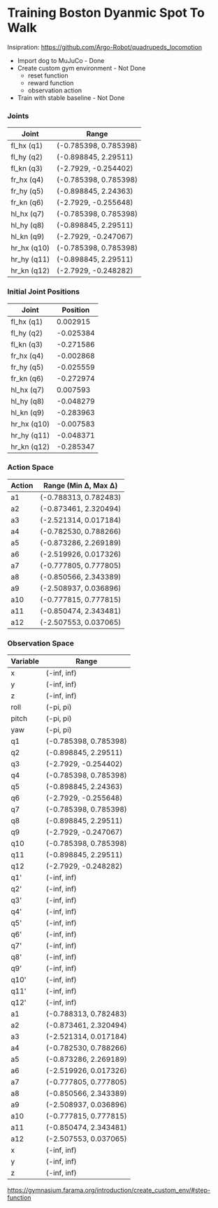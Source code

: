 # Training Boston Dyanmic Spot To Walk

Insipration: https://github.com/Argo-Robot/quadrupeds_locomotion

- Import dog to MuJuCo - Done
- Create custom gym environment - Not Done
    - reset function
    - reward function
    - observation action
- Train with stable baseline - Not Done

### Joints

| Joint  | Range |
| -----  | ----- |
| fl_hx (q1)  | (-0.785398, 0.785398) |
| fl_hy (q2)  | (-0.898845, 2.29511) |
| fl_kn (q3)  | (-2.7929, -0.254402) |
| fr_hx (q4)  | (-0.785398, 0.785398) |
| fr_hy (q5)  | (-0.898845, 2.24363) |
| fr_kn (q6)  | (-2.7929, -0.255648) |
| hl_hx (q7)  | (-0.785398, 0.785398) |
| hl_hy (q8)  | (-0.898845, 2.29511) |
| hl_kn (q9)  | (-2.7929, -0.247067) |
| hr_hx (q10) | (-0.785398, 0.785398) |
| hr_hy (q11) | (-0.898845, 2.29511) |
| hr_kn (q12) | (-2.7929, -0.248282) |

### Initial Joint Positions

| Joint        | Position    |
|--------------|-------------|
| fl_hx (q1)   | 0.002915    |
| fl_hy (q2)   | -0.025384   |
| fl_kn (q3)   | -0.271586   |
| fr_hx (q4)   | -0.002868   |
| fr_hy (q5)   | -0.025559   |
| fr_kn (q6)   | -0.272974   |
| hl_hx (q7)   | 0.007593    |
| hl_hy (q8)   | -0.048279   |
| hl_kn (q9)   | -0.283963   |
| hr_hx (q10)  | -0.007583   |
| hr_hy (q11)  | -0.048371   |
| hr_kn (q12)  | -0.285347   |

### Action Space

| Action | Range (Min Δ, Max Δ)          |
|--------|-------------------------------|
| a1     | (-0.788313, 0.782483)         |
| a2     | (-0.873461, 2.320494)         |
| a3     | (-2.521314, 0.017184)         |
| a4     | (-0.782530, 0.788266)         |
| a5     | (-0.873286, 2.269189)         |
| a6     | (-2.519926, 0.017326)         |
| a7     | (-0.777805, 0.777805)         |
| a8     | (-0.850566, 2.343389)         |
| a9     | (-2.508937, 0.036896)         |
| a10    | (-0.777815, 0.777815)         |
| a11    | (-0.850474, 2.343481)         |
| a12    | (-2.507553, 0.037065)         |

### Observation Space
| Variable | Range |
| -----    | ----- |
| x      | (-inf, inf) |
| y      | (-inf, inf) |
| z      | (-inf, inf) |
| roll    | (-pi, pi) |
| pitch   | (-pi, pi) |
| yaw   | (-pi, pi) |
| q1      | (-0.785398, 0.785398) |
| q2      | (-0.898845, 2.29511) |
| q3      | (-2.7929, -0.254402) |
| q4      | (-0.785398, 0.785398) |
| q5      | (-0.898845, 2.24363) |
| q6      | (-2.7929, -0.255648) |
| q7      | (-0.785398, 0.785398) |
| q8      | (-0.898845, 2.29511) |
| q9      | (-2.7929, -0.247067) |
| q10     | (-0.785398, 0.785398) |
| q11     | (-0.898845, 2.29511) |
| q12     | (-2.7929, -0.248282) |
| q1'     | (-inf, inf) |
| q2'     | (-inf, inf) |
| q3'     | (-inf, inf) |
| q4'     | (-inf, inf) |
| q5'     | (-inf, inf) |
| q6'     | (-inf, inf) |
| q7'     | (-inf, inf) |
| q8'     | (-inf, inf) |
| q9'     | (-inf, inf) |
| q10'    | (-inf, inf) |
| q11'    | (-inf, inf) |
| q12'    | (-inf, inf) |
| a1     | (-0.788313, 0.782483)         |
| a2     | (-0.873461, 2.320494)         |
| a3     | (-2.521314, 0.017184)         |
| a4     | (-0.782530, 0.788266)         |
| a5     | (-0.873286, 2.269189)         |
| a6     | (-2.519926, 0.017326)         |
| a7     | (-0.777805, 0.777805)         |
| a8     | (-0.850566, 2.343389)         |
| a9     | (-2.508937, 0.036896)         |
| a10    | (-0.777815, 0.777815)         |
| a11    | (-0.850474, 2.343481)         |
| a12    | (-2.507553, 0.037065)         |
| x      | (-inf, inf) |
| y      | (-inf, inf) |
| z      | (-inf, inf) |

https://gymnasium.farama.org/introduction/create_custom_env/#step-function
